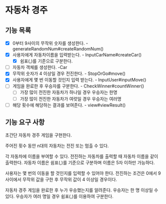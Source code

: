# 자동차 경주

## 기능 목록

-[x] 0부터 9사이의 무작위 숫자를 생성한다. - generateRandomNum#createRandomNum()
-[x] 사용자에게 자동차이름을 입력받는다. - InputCarName#createCar()
    -[x] 쉼표(,)를 기준으로 구분한다.
-[ ] 자동차 객체를 생성한다. -Car
-[x] 무작위 숫자가 4 이상일 경우 전진한다. - StopOrGo#move()
-[x] 사용자에게 몇 번 이동할 것인지 입력 받는다. - InputUser#inputMove()
-[ ] 게임을 완료한 후 우승자를 구분한다. - CheckWinner#countWinner()
    - [ ] 가장 많이 전진한 자동차가 하나일 경우 우승자는 한명
    - [ ] 가장 많이 전진한 자동차가 여럿일 경우 우승자는 여러명
-[ ] 해당 횟수에 해당하는 결과를 보여준다. - view#viewResult()

## 기능 요구 사항

초간단 자동차 경주 게임을 구현한다.

주어진 횟수 동안 n대의 자동차는 전진 또는 멈출 수 있다.

각 자동차에 이름을 부여할 수 있다.
전진하는 자동차를 출력할 때 자동차 이름을 같이 출력한다.
자동차 이름은 쉼표(,)를 기준으로 구분하며 이름은 5자 이하만 가능하다.

사용자는 몇 번의 이동을 할 것인지를 입력할 수 있어야 한다.
전진하는 조건은 0에서 9 사이에서 무작위 값을 구한 후 무작위 값이 4 이상일 경우이다.

자동차 경주 게임을 완료한 후 누가 우승했는지를 알려준다. 우승자는 한 명 이상일 수 있다.
우승자가 여러 명일 경우 쉼표(,)를 이용하여 구분한다.